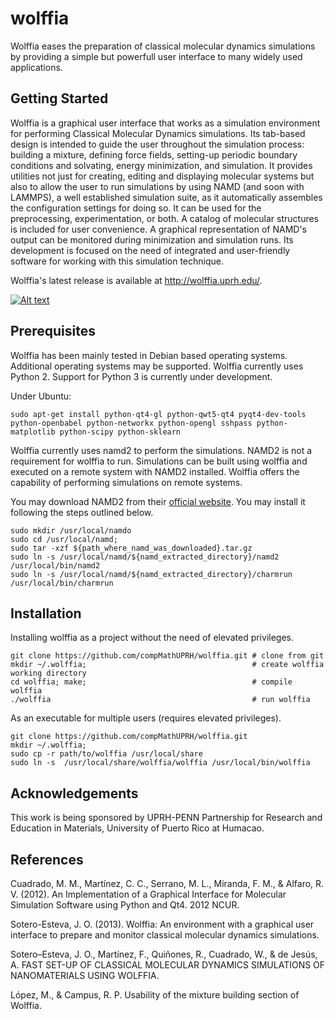 # wolffia

Wolffia eases the preparation of classical molecular dynamics simulations by providing a simple but powerfull user interface to many widely used applications.

## Getting Started

Wolffia is a graphical user interface that works as a simulation environment for performing Classical Molecular Dynamics simulations. Its tab-based design is intended to guide the user throughout the simulation process: building a mixture, defining force fields, setting-up periodic boundary conditions and solvating, energy minimization, and simulation. It provides utilities not just for creating, editing and displaying molecular systems but also to allow the user to run simulations by using NAMD (and soon with LAMMPS), a well established simulation suite, as it automatically assembles the configuration settings for doing so. It can be used for the preprocessing, experimentation, or both. A catalog of molecular structures is included for user convenience. A graphical representation of NAMD's output can be monitored during minimization and simulation runs. Its development is focused on the need of integrated and user-friendly software for working with this simulation technique.

Wolffia's latest release is available at http://wolffia.uprh.edu/.

[![Alt text](https://img.youtube.com/vi/16naAAW-ncQ/0.jpg)](https://www.youtube.com/watch?v=16naAAW-ncQ)

## Prerequisites

Wolffia has been mainly tested in Debian based operating systems. Additional operating systems may be supported.
Wolffia currently uses Python 2. Support for Python 3 is currently under development.

Under Ubuntu:
```
sudo apt-get install python-qt4-gl python-qwt5-qt4 pyqt4-dev-tools python-openbabel python-networkx python-opengl sshpass python-matplotlib python-scipy python-sklearn
```

Wolffia currently uses namd2 to perform the simulations. NAMD2 is not a requirement for wolffia to run. Simulations can be built using wolffia and executed on a remote system with NAMD2 installed. Wolffia offers the capability of performing simulations on remote systems.

You may download NAMD2 from their [official website](https://www.ks.uiuc.edu/Development/Download/download.cgi?PackageName=NAMD).
You may install it following the steps outlined below.
```
sudo mkdir /usr/local/namdo
sudo cd /usr/local/namd;
sudo tar -xzf ${path_where_namd_was_downloaded}.tar.gz
sudo ln -s /usr/local/namd/${namd_extracted_directory}/namd2 /usr/local/bin/namd2
sudo ln -s /usr/local/namd/${namd_extracted_directory}/charmrun /usr/local/bin/charmrun
```

## Installation

Installing wolffia as a project without the need of elevated privileges.
```
git clone https://github.com/compMathUPRH/wolffia.git # clone from git
mkdir ~/.wolffia;                                     # create wolffia working directory
cd wolffia; make;                                     # compile wolffia
./wolffia                                             # run wolffia
``` 

As an executable for multiple users (requires elevated privileges).
```
git clone https://github.com/compMathUPRH/wolffia.git
mkdir ~/.wolffia;                                    
sudo cp -r path/to/wolffia /usr/local/share
sudo ln -s  /usr/local/share/wolffia/wolffia /usr/local/bin/wolffia
```

## Acknowledgements

This work is being sponsored by UPRH-PENN Partnership for Research and Education in Materials, University of Puerto Rico at Humacao. 

## References

Cuadrado, M. M., Martínez, C. C., Serrano, M. L., Miranda, F. M., & Alfaro, R. V. (2012). An Implementation of a Graphical Interface for Molecular Simulation Software using Python and Qt4. 2012 NCUR.

Sotero-Esteva, J. O. (2013). Wolffia: An environment with a graphical user interface to prepare and monitor classical molecular dynamics simulations.

Sotero–Esteva, J. O., Martínez, F., Quiñones, R., Cuadrado, W., & de Jesús, A. FAST SET-UP OF CLASSICAL MOLECULAR DYNAMICS SIMULATIONS OF NANOMATERIALS USING WOLFFIA.

López, M., & Campus, R. P. Usability of the mixture building section of Wolffia.

